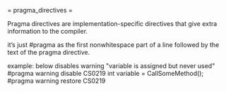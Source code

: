 = pragma_directives =

Pragma directives are implementation-specific directives that give extra information to the compiler.

it’s just #pragma as the first nonwhitespace part of a line followed by the text of the pragma directive.

example: below disables warning "variable is assigned but never used"
#pragma warning disable CS0219
int variable = CallSomeMethod();
#pragma warning restore CS0219
